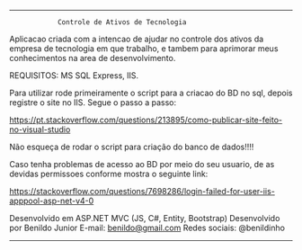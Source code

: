 *****************************************************************************************

				Controle de Ativos de Tecnologia

Aplicacao criada com a intencao de ajudar no controle dos ativos da empresa de tecnologia
em que trabalho, e tambem para aprimorar meus conhecimentos na area de desenvolvimento.

REQUISITOS: MS SQL Express, IIS.

Para utilizar rode primeiramente o script para a criacao do BD no sql, depois registre o
site no IIS. Segue o passo a passo:

https://pt.stackoverflow.com/questions/213895/como-publicar-site-feito-no-visual-studio

Não esqueça de rodar o script para criação do banco de dados!!!!

Caso tenha problemas de acesso ao BD por meio do seu usuario, de as devidas permissoes 
conforme mostra o seguinte link:

https://stackoverflow.com/questions/7698286/login-failed-for-user-iis-apppool-asp-net-v4-0

Desenvolvido em ASP.NET MVC (JS, C#, Entity, Bootstrap)
Desenvolvido por Benildo Junior
E-mail: benildo@gmail.com
Redes sociais: @benildinho


******************************************************************************************





